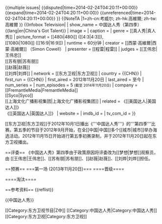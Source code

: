 {{multiple issues|
{{disputed|time=2014-02-24T04:20:11+00:00}}
{{expand|time=2014-02-24T04:20:11+00:00}}
{{unreferenced|time=2014-02-24T04:20:11+00:00}}
}}
{{NoteTA
|1=zh-cn:考威尔; zh-hk:高維爾; zh-tw:高維爾
}}
{{Infobox Television|
| show_name            = 中国达人秀（第四季）<br>{{lang|en|China's Got Talent}}
| image                = <!-- 注释出：[[File:Chinasgottalentlogo.jpg|250px]] -->
| caption              =
| genre                = [[真人秀|真人秀]]
| picture_format       = [[480i|480i]] ([[4:3|4:3]]),<br>[[1080i|1080i]] ([[16:9|16:9]])
| runtime              = 60分钟
| creator              = [[西蒙·高維爾|西蒙·高維爾]] （Simon Cowell）
| presenter            = [[程雷|程雷]]
| judges               = [[王伟忠|王伟忠]]<br />[[苏有朋|苏有朋]]<br />[[赵薇|赵薇]]<br />[[刘烨|刘烨]]
| network              = [[东方卫视|东方卫视]]
| country              = {{CHN}}
| first_run            = {{CHN}}
| first_aired          = 2012年11月20日 
| last_aired           = 至今
| num_series           = 
| num_episodes         = 5 <small>(截至 2014年11月20日)</small>
| company            = [[FremantleMedia|FremantleMedia]]<br />[[Syco|Syco]] <br />[[上海文化广播影视集团|上海文化广播影视集团]]
| related              = 《[[美国达人|美国达人]]》<br>《[[英国达人|英国达人]]》
| website              =
| imdb_id              =
| tv_com_id            =
}}

[[东方卫视|东方卫视]]于2012年10月1日播出《'''中国达人秀'''》的'''第四季'''比赛。第五季的节目于2012年9月开始，在全[[中国|中国]]多个[[城市|城市]]举办海选活动。2012年11月15日开始进行第五季初赛录制，并于2012年11月20日起在东方卫视播出。

==评委==
《中国达人秀》第四季由于政策原因将评委改为[[梦想|梦想]]观察员，由 [[王伟忠|王伟忠]]、[[苏有朋|苏有朋]]、[[赵薇|赵薇]]、[[刘烨|刘烨]]担任。

==预赛==
===第一场 (2013年11月20日)===
====晋级====

====淘汰====

==参考资料==
{{reflist}}

{{中国达人秀}}

[[Category:东方卫视节目|Z中]]
[[Category:中国达人秀|Category:中国达人秀]]
[[Category:东方卫视|Category:东方卫视]]